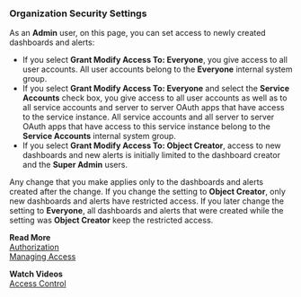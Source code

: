 ### Organization Security Settings

As an **Admin** user, on this page, you can set access to newly created dashboards and alerts:

* If you select  **Grant Modify Access To: Everyone**, you give access to all user accounts. All user accounts belong to the **Everyone** internal system group.
* If you select **Grant Modify Access To: Everyone** and select the **Service Accounts** check box, you give access to all user accounts as well as to all service accounts and server to server OAuth apps that have access to the service instance. All service accounts and all server to server OAuth apps that have access to this service instance belong to the **Service Accounts** internal system group.
* If you select **Grant Modify Access To: Object Creator**, access to new dashboards and new alerts is initially limited to the dashboard creator and the **Super Admin** users.

Any change that you make applies only to the dashboards and alerts created after the change. If you change the setting to **Object Creator**, only new dashboards and alerts have restricted access. If you later change the setting to **Everyone**, all dashboards and alerts that were created while the setting was **Object Creator** keep the restricted access.

**Read More**<br/>
[Authorization](https://docs.wavefront.com/csp_authorization.html)<br/>
[Managing Access](https://docs.wavefront.com/csp_access.html)

**Watch Videos**<br/>
[Access Control](https://youtu.be/45E4pkann0E)

